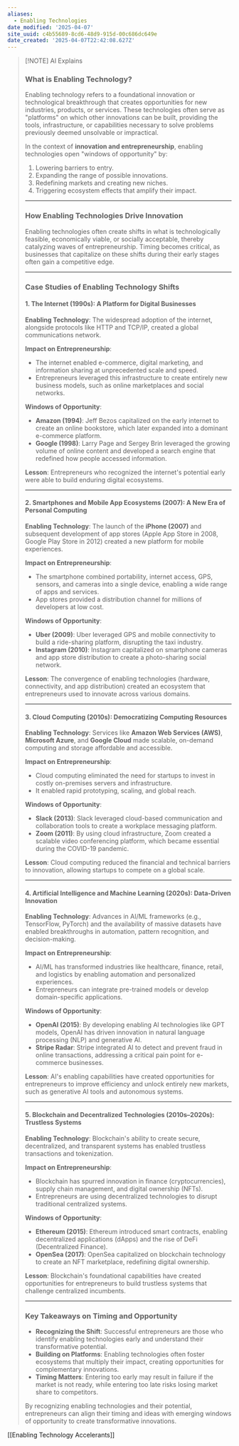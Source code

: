 ```yaml
---
aliases:
  - Enabling Technologies
date_modified: '2025-04-07'
site_uuid: c4b55689-8cd6-48d9-915d-00c686dc649e
date_created: '2025-04-07T22:42:08.627Z'
---
```


> [!NOTE] AI Explains
> ### **What is Enabling Technology?**
> 
> Enabling technology refers to a foundational innovation or technological breakthrough that creates opportunities for new industries, products, or services. These technologies often serve as "platforms" on which other innovations can be built, providing the tools, infrastructure, or capabilities necessary to solve problems previously deemed unsolvable or impractical.
> 
> In the context of **innovation and entrepreneurship**, enabling technologies open "windows of opportunity" by:
> 
> 1. Lowering barriers to entry.
> 2. Expanding the range of possible innovations.
> 3. Redefining markets and creating new niches.
> 4. Triggering ecosystem effects that amplify their impact.
> 
> ---
> 
> ### **How Enabling Technologies Drive Innovation**
> 
> Enabling technologies often create shifts in what is technologically feasible, economically viable, or socially acceptable, thereby catalyzing waves of entrepreneurship. Timing becomes critical, as businesses that capitalize on these shifts during their early stages often gain a competitive edge.
> 
> ---
> 
> ### **Case Studies of Enabling Technology Shifts**
> 
> #### **1. The Internet (1990s): A Platform for Digital Businesses**
> 
> **Enabling Technology**: The widespread adoption of the internet, alongside protocols like HTTP and TCP/IP, created a global communications network.
> 
> **Impact on Entrepreneurship**:
> 
> - The internet enabled e-commerce, digital marketing, and information sharing at unprecedented scale and speed.
> - Entrepreneurs leveraged this infrastructure to create entirely new business models, such as online marketplaces and social networks.
> 
> **Windows of Opportunity**:
> 
> - **Amazon (1994)**: Jeff Bezos capitalized on the early internet to create an online bookstore, which later expanded into a dominant e-commerce platform.
> - **Google (1998)**: Larry Page and Sergey Brin leveraged the growing volume of online content and developed a search engine that redefined how people accessed information.
> 
> **Lesson**: Entrepreneurs who recognized the internet's potential early were able to build enduring digital ecosystems.
> 
> ---
> 
> #### **2. Smartphones and Mobile App Ecosystems (2007): A New Era of Personal Computing**
> 
> **Enabling Technology**: The launch of the **iPhone (2007)** and subsequent development of app stores (Apple App Store in 2008, Google Play Store in 2012) created a new platform for mobile experiences.
> 
> **Impact on Entrepreneurship**:
> 
> - The smartphone combined portability, internet access, GPS, sensors, and cameras into a single device, enabling a wide range of apps and services.
> - App stores provided a distribution channel for millions of developers at low cost.
> 
> **Windows of Opportunity**:
> 
> - **Uber (2009)**: Uber leveraged GPS and mobile connectivity to build a ride-sharing platform, disrupting the taxi industry.
> - **Instagram (2010)**: Instagram capitalized on smartphone cameras and app store distribution to create a photo-sharing social network.
> 
> **Lesson**: The convergence of enabling technologies (hardware, connectivity, and app distribution) created an ecosystem that entrepreneurs used to innovate across various domains.
> 
> ---
> 
> #### **3. Cloud Computing (2010s): Democratizing Computing Resources**
> 
> **Enabling Technology**: Services like **Amazon Web Services (AWS)**, **Microsoft Azure**, and **Google Cloud** made scalable, on-demand computing and storage affordable and accessible.
> 
> **Impact on Entrepreneurship**:
> 
> - Cloud computing eliminated the need for startups to invest in costly on-premises servers and infrastructure.
> - It enabled rapid prototyping, scaling, and global reach.
> 
> **Windows of Opportunity**:
> 
> - **Slack (2013)**: Slack leveraged cloud-based communication and collaboration tools to create a workplace messaging platform.
> - **Zoom (2011)**: By using cloud infrastructure, Zoom created a scalable video conferencing platform, which became essential during the COVID-19 pandemic.
> 
> **Lesson**: Cloud computing reduced the financial and technical barriers to innovation, allowing startups to compete on a global scale.
> 
> ---
> 
> #### **4. Artificial Intelligence and Machine Learning (2020s): Data-Driven Innovation**
> 
> **Enabling Technology**: Advances in AI/ML frameworks (e.g., TensorFlow, PyTorch) and the availability of massive datasets have enabled breakthroughs in automation, pattern recognition, and decision-making.
> 
> **Impact on Entrepreneurship**:
> 
> - AI/ML has transformed industries like healthcare, finance, retail, and logistics by enabling automation and personalized experiences.
> - Entrepreneurs can integrate pre-trained models or develop domain-specific applications.
> 
> **Windows of Opportunity**:
> 
> - **OpenAI (2015)**: By developing enabling AI technologies like GPT models, OpenAI has driven innovation in natural language processing (NLP) and generative AI.
> - **Stripe Radar**: Stripe integrated AI to detect and prevent fraud in online transactions, addressing a critical pain point for e-commerce businesses.
> 
> **Lesson**: AI's enabling capabilities have created opportunities for entrepreneurs to improve efficiency and unlock entirely new markets, such as generative AI tools and autonomous systems.
> 
> ---
> 
> #### **5. Blockchain and Decentralized Technologies (2010s–2020s): Trustless Systems**
> 
> **Enabling Technology**: Blockchain's ability to create secure, decentralized, and transparent systems has enabled trustless transactions and tokenization.
> 
> **Impact on Entrepreneurship**:
> 
> - Blockchain has spurred innovation in finance (cryptocurrencies), supply chain management, and digital ownership (NFTs).
> - Entrepreneurs are using decentralized technologies to disrupt traditional centralized systems.
> 
> **Windows of Opportunity**:
> 
> - **Ethereum (2015)**: Ethereum introduced smart contracts, enabling decentralized applications (dApps) and the rise of DeFi (Decentralized Finance).
> - **OpenSea (2017)**: OpenSea capitalized on blockchain technology to create an NFT marketplace, redefining digital ownership.
> 
> **Lesson**: Blockchain's foundational capabilities have created opportunities for entrepreneurs to build trustless systems that challenge centralized incumbents.
> 
> ---
> 
> ### **Key Takeaways on Timing and Opportunity**
> 
> - **Recognizing the Shift**: Successful entrepreneurs are those who identify enabling technologies early and understand their transformative potential.
> - **Building on Platforms**: Enabling technologies often foster ecosystems that multiply their impact, creating opportunities for complementary innovations.
> - **Timing Matters**: Entering too early may result in failure if the market is not ready, while entering too late risks losing market share to competitors.
> 
> By recognizing enabling technologies and their potential, entrepreneurs can align their timing and ideas with emerging windows of opportunity to create transformative innovations.

[[Enabling Technology Accelerants]]